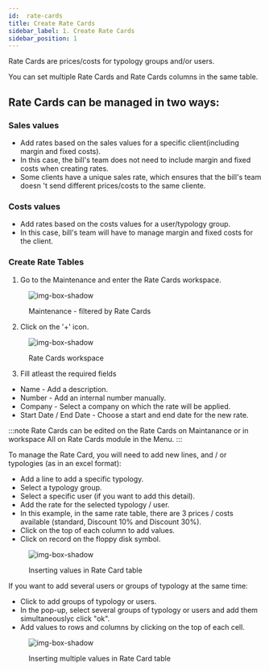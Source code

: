 ```yaml
---
id:  rate-cards
title: Create Rate Cards
sidebar_label: 1. Create Rate Cards
sidebar_position: 1
---
```


Rate Cards are prices/costs for typology groups and/or users.

You can set multiple Rate Cards and Rate Cards columns in the same table.

## Rate Cards can be managed in two ways:

### Sales values

- Add rates based on the sales values for a specific client(including margin and fixed costs).
- In this case, the bill's team does not need to include margin and fixed costs when creating rates.
- Some clients have a unique sales rate, which ensures that the bill's team doesn 't send different prices/costs to the same cliente.

### Costs values

- Add rates based on the costs values for a user/typology group.
- In this case, bill's team will have to manage margin and fixed costs for the client.

### Create Rate Tables

1. Go to the Maintenance and enter the Rate Cards workspace.

<figure>

![img-box-shadow](/img/university/contracts/university-contracts-rateCards-1.png)
<figcaption>Maintenance - filtered by Rate Cards</figcaption>
</figure>


2. Click on the '+' icon.

<figure>

![img-box-shadow](/img/university/contracts/university-contracts-rateCards-2.png)
<figcaption>Rate Cards workspace</figcaption>
</figure>

3. Fill atleast the required fields

- Name - Add a description.
- Number - Add an internal number manually.
- Company - Select a company on which the rate will be applied.
- Start Date / End Date - Choose a start and end date for the new rate.

:::note
Rate Cards can be edited on the Rate Cards on Maintanance or in workspace All on Rate Cards module in the Menu.
:::

To manage the Rate Card, you will need to add new lines, and / or typologies (as in an excel format):

- Add a line to add a specific typology.
- Select a typology group.
- Select a specific user (if you want to add this detail).
- Add the rate for the selected typology / user.
- In this example, in the same rate table, there are 3 prices / costs available (standard, Discount 10% and Discount 30%).
- Click on the top of each column to add values.
- Click on record on the floppy disk symbol.

<figure>

![img-box-shadow](/img/university/contracts/university-contracts-rateCards-3.png)
<figcaption>Inserting values in Rate Card table</figcaption>
</figure>

If you want to add several users or groups of typology at the same time:

- Click to add groups of typology or users.
- In the pop-up, select several groups of typology or users and add them simultaneouslyc click "ok".
- Add values ​​to rows and columns by clicking on the top of each cell.

<figure>

![img-box-shadow](/img/university/contracts/university-contracts-rateCards-3.png)
<figcaption>Inserting multiple values in Rate Card table</figcaption>
</figure>